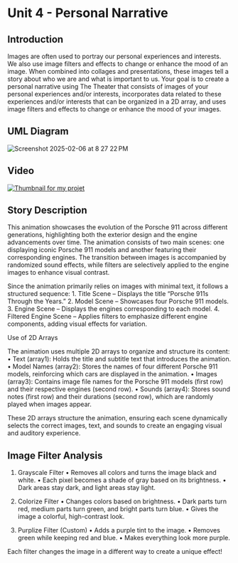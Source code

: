 # Unit 4 - Personal Narrative

## Introduction

Images are often used to portray our personal experiences and interests. We also use image filters and effects to change or enhance the mood of an image. When combined into collages and presentations, these images tell a story about who we are and what is important to us. Your goal is to create a personal narrative using The Theater that consists of images of your personal experiences and/or interests, incorporates data related to these experiences and/or interests that can be organized in a 2D array, and uses image filters and effects to change or enhance the mood of your images.

## UML Diagram

![Screenshot 2025-02-06 at 8 27 22 PM](https://github.com/user-attachments/assets/c1240b97-8686-4cb6-b391-78a6be02b6da)


## Video

[![Thumbnail for my projet](nameOfThumbnail.png)](https://drive.google.com/file/d/164iqILnRGn-0f__7o16_50u1ot9-BajX/view?usp=sharing)

## Story Description

This animation showcases the evolution of the Porsche 911 across different generations, highlighting both the exterior design and the engine advancements over time. The animation consists of two main scenes: one displaying iconic Porsche 911 models and another featuring their corresponding engines. The transition between images is accompanied by randomized sound effects, while filters are selectively applied to the engine images to enhance visual contrast.

Since the animation primarily relies on images with minimal text, it follows a structured sequence:
	1.	Title Scene – Displays the title “Porsche 911s Through the Years.”
	2.	Model Scene – Showcases four Porsche 911 models.
	3.	Engine Scene – Displays the engines corresponding to each model.
	4.	Filtered Engine Scene – Applies filters to emphasize different engine components, adding visual effects for variation.

Use of 2D Arrays

The animation uses multiple 2D arrays to organize and structure its content:
	•	Text (array1): Holds the title and subtitle text that introduces the animation.
	•	Model Names (array2): Stores the names of four different Porsche 911 models, reinforcing which cars are displayed in the animation.
	•	Images (array3): Contains image file names for the Porsche 911 models (first row) and their respective engines (second row).
	•	Sounds (array4): Stores sound notes (first row) and their durations (second row), which are randomly played when images appear.

These 2D arrays structure the animation, ensuring each scene dynamically selects the correct images, text, and sounds to create an engaging visual and auditory experience.

## Image Filter Analysis

1. Grayscale Filter
	•	Removes all colors and turns the image black and white.
	•	Each pixel becomes a shade of gray based on its brightness.
	•	Dark areas stay dark, and light areas stay light.

2. Colorize Filter
	•	Changes colors based on brightness.
	•	Dark parts turn red, medium parts turn green, and bright parts turn blue.
	•	Gives the image a colorful, high-contrast look.

3. Purplize Filter (Custom)
	•	Adds a purple tint to the image.
	•	Removes green while keeping red and blue.
	•	Makes everything look more purple.

Each filter changes the image in a different way to create a unique effect!
